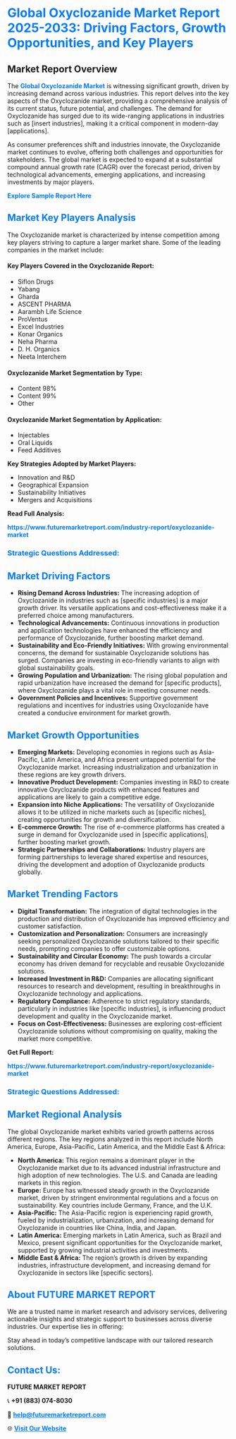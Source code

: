 <h1 style="color: #007BFF;">Global Oxyclozanide Market Report 2025-2033: Driving Factors, Growth Opportunities, and Key Players</h1>

<section id="overview">
<h2>Market Report Overview</h2>
<p>The <a href="https://www.futuremarketreport.com/industry-report/oxyclozanide-market" style="color: #007BFF; text-decoration: none;"><strong>Global Oxyclozanide Market</strong></a> is witnessing significant growth, driven by increasing demand across various industries. This report delves into the key aspects of the Oxyclozanide market, providing a comprehensive analysis of its current status, future potential, and challenges. The demand for Oxyclozanide has surged due to its wide-ranging applications in industries such as [insert industries], making it a critical component in modern-day [applications].</p>
<p>As consumer preferences shift and industries innovate, the Oxyclozanide market continues to evolve, offering both challenges and opportunities for stakeholders. The global market is expected to expand at a substantial compound annual growth rate (CAGR) over the forecast period, driven by technological advancements, emerging applications, and increasing investments by major players.</p>
</section>

<section id="overview">
<p><a href="https://www.futuremarketreport.com/request-sample/reportId=55251" style="color: #007BFF; text-decoration: none;"><strong>Explore Sample Report Here</strong></a></p>
</section>

<section id="key-players">
<h2 style="color: #007BFF;">Market Key Players Analysis</h2>
<p>The Oxyclozanide market is characterized by intense competition among key players striving to capture a larger market share. Some of the leading companies in the market include:</p>
<h4>Key Players Covered in the Oxyclozanide Report:</h4>
<ul><li>Siflon Drugs</li><li>Yabang</li><li>Gharda</li><li>ASCENT PHARMA</li><li>Aarambh Life Science</li><li>ProVentus</li><li>Excel Industries</li><li>Konar Organics</li><li>Neha Pharma</li><li>D. H. Organics</li><li>Neeta Interchem</li></ul>
<h4>Oxyclozanide Market Segmentation by Type:</h4>
<ul><li>Content 98%</li><li>Content 99%</li><li>Other</li></ul>

<h4>Oxyclozanide Market Segmentation by Application:</h4>
<ul><li>Injectables</li><li>Oral Liquids</li><li>Feed Additives</li></ul>
<p><strong>Key Strategies Adopted by Market Players:</strong></p>
<ul>
<li>Innovation and R&D</li>
<li>Geographical Expansion</li>
<li>Sustainability Initiatives</li>
<li>Mergers and Acquisitions</li>
</ul>
</section>

<section>
<p><strong>Read Full Analysis: </strong></p><a href="https://www.futuremarketreport.com/industry-report/oxyclozanide-market" style="color: #007BFF; text-decoration: none;"><strong>https://www.futuremarketreport.com/industry-report/oxyclozanide-market</strong></a>
<h3 style="color: #007BFF;">Strategic Questions Addressed:</h3>
</section>

<section id="driving-factors">
<h2 style="color: #007BFF;">Market Driving Factors</h2>
<ul>
<li><strong>Rising Demand Across Industries:</strong> The increasing adoption of Oxyclozanide in industries such as [specific industries] is a major growth driver. Its versatile applications and cost-effectiveness make it a preferred choice among manufacturers.</li>
<li><strong>Technological Advancements:</strong> Continuous innovations in production and application technologies have enhanced the efficiency and performance of Oxyclozanide, further boosting market demand.</li>
<li><strong>Sustainability and Eco-Friendly Initiatives:</strong> With growing environmental concerns, the demand for sustainable Oxyclozanide solutions has surged. Companies are investing in eco-friendly variants to align with global sustainability goals.</li>
<li><strong>Growing Population and Urbanization:</strong> The rising global population and rapid urbanization have increased the demand for [specific products], where Oxyclozanide plays a vital role in meeting consumer needs.</li>
<li><strong>Government Policies and Incentives:</strong> Supportive government regulations and incentives for industries using Oxyclozanide have created a conducive environment for market growth.</li>
</ul>
</section>

<section id="growth-opportunities">
<h2 style="color: #007BFF;">Market Growth Opportunities</h2>
<ul>
<li><strong>Emerging Markets:</strong> Developing economies in regions such as Asia-Pacific, Latin America, and Africa present untapped potential for the Oxyclozanide market. Increasing industrialization and urbanization in these regions are key growth drivers.</li>
<li><strong>Innovative Product Development:</strong> Companies investing in R&D to create innovative Oxyclozanide products with enhanced features and applications are likely to gain a competitive edge.</li>
<li><strong>Expansion into Niche Applications:</strong> The versatility of Oxyclozanide allows it to be utilized in niche markets such as [specific niches], creating opportunities for growth and diversification.</li>
<li><strong>E-commerce Growth:</strong> The rise of e-commerce platforms has created a surge in demand for Oxyclozanide used in [specific applications], further boosting market growth.</li>
<li><strong>Strategic Partnerships and Collaborations:</strong> Industry players are forming partnerships to leverage shared expertise and resources, driving the development and adoption of Oxyclozanide products globally.</li>
</ul>
</section>

<section id="trending-factors">
<h2 style="color: #007BFF;">Market Trending Factors</h2>
<ul>
<li><strong>Digital Transformation:</strong> The integration of digital technologies in the production and distribution of Oxyclozanide has improved efficiency and customer satisfaction.</li>
<li><strong>Customization and Personalization:</strong> Consumers are increasingly seeking personalized Oxyclozanide solutions tailored to their specific needs, prompting companies to offer customizable options.</li>
<li><strong>Sustainability and Circular Economy:</strong> The push towards a circular economy has driven demand for recyclable and reusable Oxyclozanide solutions.</li>
<li><strong>Increased Investment in R&D:</strong> Companies are allocating significant resources to research and development, resulting in breakthroughs in Oxyclozanide technology and applications.</li>
<li><strong>Regulatory Compliance:</strong> Adherence to strict regulatory standards, particularly in industries like [specific industries], is influencing product development and quality in the Oxyclozanide market.</li>
<li><strong>Focus on Cost-Effectiveness:</strong> Businesses are exploring cost-efficient Oxyclozanide solutions without compromising on quality, making the market more competitive.</li>
</ul>
</section>

<section>
<p><strong>Get Full Report: </strong></p><a href="https://www.futuremarketreport.com/industry-report/oxyclozanide-market" style="color: #007BFF; text-decoration: none;"><strong>https://www.futuremarketreport.com/industry-report/oxyclozanide-market</strong></a>
<h3 style="color: #007BFF;">Strategic Questions Addressed:</h3>
</section>


<section id="regional-analysis">
<h2 style="color: #007BFF;">Market Regional Analysis</h2>
<p>The global Oxyclozanide market exhibits varied growth patterns across different regions. The key regions analyzed in this report include North America, Europe, Asia-Pacific, Latin America, and the Middle East & Africa:</p>
<ul>
<li><strong>North America:</strong> This region remains a dominant player in the Oxyclozanide market due to its advanced industrial infrastructure and high adoption of new technologies. The U.S. and Canada are leading markets in this region.</li>
<li><strong>Europe:</strong> Europe has witnessed steady growth in the Oxyclozanide market, driven by stringent environmental regulations and a focus on sustainability. Key countries include Germany, France, and the U.K.</li>
<li><strong>Asia-Pacific:</strong> The Asia-Pacific region is experiencing rapid growth, fueled by industrialization, urbanization, and increasing demand for Oxyclozanide in countries like China, India, and Japan.</li>
<li><strong>Latin America:</strong> Emerging markets in Latin America, such as Brazil and Mexico, present significant opportunities for the Oxyclozanide market, supported by growing industrial activities and investments.</li>
<li><strong>Middle East & Africa:</strong> The region’s growth is driven by expanding industries, infrastructure development, and increasing demand for Oxyclozanide in sectors like [specific sectors].</li>
</ul>
</section>

<footer>
<h2 style="color: #007BFF;">About FUTURE MARKET REPORT</h2>
<p>We are a trusted name in market research and advisory services, delivering actionable insights and strategic support to businesses across diverse industries. Our expertise lies in offering:</p>

<p>Stay ahead in today’s competitive landscape with our tailored research solutions.</p>

<h2 style="color: #007BFF;">Contact Us:</h2>
<p><strong>FUTURE MARKET REPORT</strong></p>
<p>📞 <strong>+91 (883) 074-8030</strong></p>
<p>📧 <strong><a href="mailto:help@futuremarketreport.com" style="color: #007BFF;">help@futuremarketreport.com</a></strong></p>
<p>🌐 <strong><a href="https://www.futuremarketreport.com/" style="color: #007BFF;">Visit Our Website</a></strong></p>
</footer>